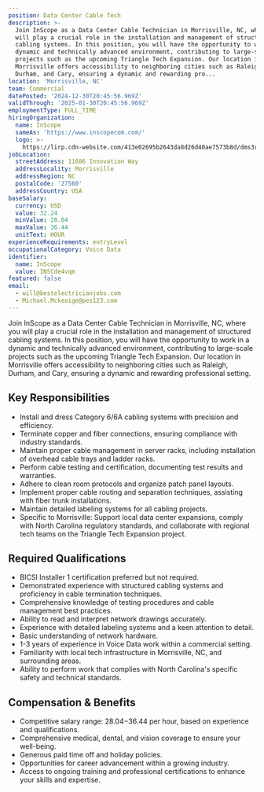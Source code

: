 ```yaml
---
position: Data Center Cable Tech
description: >-
  Join InScope as a Data Center Cable Technician in Morrisville, NC, where you
  will play a crucial role in the installation and management of structured
  cabling systems. In this position, you will have the opportunity to work in a
  dynamic and technically advanced environment, contributing to large-scale
  projects such as the upcoming Triangle Tech Expansion. Our location in
  Morrisville offers accessibility to neighboring cities such as Raleigh,
  Durham, and Cary, ensuring a dynamic and rewarding pro...
location: 'Morrisville, NC'
team: Commercial
datePosted: '2024-12-30T20:45:56.969Z'
validThrough: '2025-01-30T20:45:56.969Z'
employmentType: FULL_TIME
hiringOrganization:
  name: InScope
  sameAs: 'https://www.inscopecom.com/'
  logo: >-
    https://lirp.cdn-website.com/413e02695b2643da8d26d40ae7573b8d/dms3rep/multi/opt/Inscope+logo+for+website-a85d3781-1920w.png
jobLocation:
  streetAddress: 11686 Innovation Way
  addressLocality: Morrisville
  addressRegion: NC
  postalCode: '27560'
  addressCountry: USA
baseSalary:
  currency: USD
  value: 32.24
  minValue: 28.04
  maxValue: 36.44
  unitText: HOUR
experienceRequirements: entryLevel
occupationalCategory: Voice Data
identifier:
  name: InScope
  value: INSCde4vqm
featured: false
email:
  - will@bestelectricianjobs.com
  - Michael.Mckeaige@pes123.com
---
```




Join InScope as a Data Center Cable Technician in Morrisville, NC, where you will play a crucial role in the installation and management of structured cabling systems. In this position, you will have the opportunity to work in a dynamic and technically advanced environment, contributing to large-scale projects such as the upcoming Triangle Tech Expansion. Our location in Morrisville offers accessibility to neighboring cities such as Raleigh, Durham, and Cary, ensuring a dynamic and rewarding professional setting. 

## Key Responsibilities

- Install and dress Category 6/6A cabling systems with precision and efficiency.
- Terminate copper and fiber connections, ensuring compliance with industry standards.
- Maintain proper cable management in server racks, including installation of overhead cable trays and ladder racks.
- Perform cable testing and certification, documenting test results and warranties.
- Adhere to clean room protocols and organize patch panel layouts.
- Implement proper cable routing and separation techniques, assisting with fiber trunk installations.
- Maintain detailed labeling systems for all cabling projects.
- Specific to Morrisville: Support local data center expansions, comply with North Carolina regulatory standards, and collaborate with regional tech teams on the Triangle Tech Expansion project.

## Required Qualifications

- BICSI Installer 1 certification preferred but not required.
- Demonstrated experience with structured cabling systems and proficiency in cable termination techniques.
- Comprehensive knowledge of testing procedures and cable management best practices.
- Ability to read and interpret network drawings accurately.
- Experience with detailed labeling systems and a keen attention to detail.
- Basic understanding of network hardware.
- 1-3 years of experience in Voice Data work within a commercial setting.
- Familiarity with local tech infrastructure in Morrisville, NC, and surrounding areas.
- Ability to perform work that complies with North Carolina's specific safety and technical standards.

## Compensation & Benefits

- Competitive salary range: $28.04-$36.44 per hour, based on experience and qualifications.
- Comprehensive medical, dental, and vision coverage to ensure your well-being.
- Generous paid time off and holiday policies.
- Opportunities for career advancement within a growing industry.
- Access to ongoing training and professional certifications to enhance your skills and expertise.